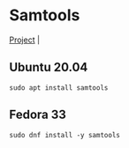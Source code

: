 # Samtools

[Project](http://www.htslib.org/) | []()

## Ubuntu 20.04
```
sudo apt install samtools
```

## Fedora 33
```
sudo dnf install -y samtools
```
